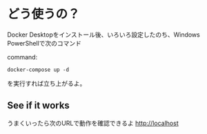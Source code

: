 
# どう使うの？
Docker Desktopをインストール後、いろいろ設定したのち、Windows PowerShellで次のコマンド

command:
```
docker-compose up -d
```

を実行すれば立ち上がるよ。

## See if it works
うまくいったら次のURLで動作を確認できるよ [http://localhost](http://localhost:80) 